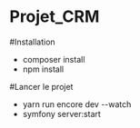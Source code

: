 # Projet_CRM

#Installation
- composer install
- npm install

#Lancer le projet
- yarn run encore dev --watch
- symfony server:start